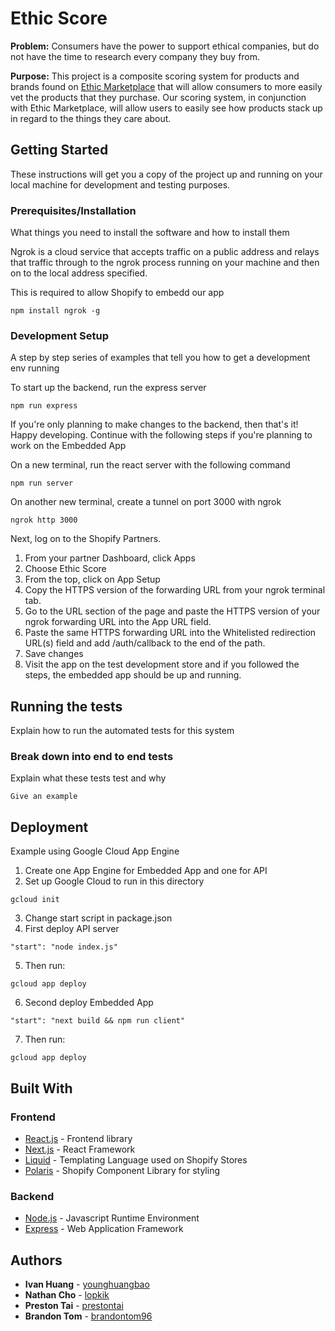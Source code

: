 # Ethic Score

**Problem:** Consumers have the power to support ethical companies, but do not have the time to research every company they buy from.

**Purpose:** This project is a composite scoring system for products and brands found on [Ethic Marketplace](https://www.ethicmarketplace.us/) that will allow consumers to more easily vet the products that they purchase. Our scoring system, in conjunction with Ethic Marketplace, will allow users to easily see how products stack up in regard to the things they care about.

## Getting Started

These instructions will get you a copy of the project up and running on your local machine for development and testing purposes. 
### Prerequisites/Installation

What things you need to install the software and how to install them

Ngrok is a cloud service that accepts traffic on a public address and relays that traffic through to the ngrok process running on your machine and then on to the local address specified. 

This is required to allow Shopify to embedd our app

```
npm install ngrok -g
```

### Development Setup

A step by step series of examples that tell you how to get a development env running

To start up the backend, run the express server

```
npm run express
```

If you're only planning to make changes to the backend, then that's it! Happy developing.
Continue with the following steps if you're planning to work on the Embedded App

On a new terminal, run the react server with the following command

```
npm run server
```

On another new terminal, create a tunnel on port 3000 with ngrok
```
ngrok http 3000
```

Next, log on to the Shopify Partners.

1. From your partner Dashboard, click Apps
2. Choose Ethic Score
3. From the top, click on App Setup
4. Copy the HTTPS version of the forwarding URL from your ngrok terminal tab.
5. Go to the URL section of the page and paste the HTTPS version of your ngrok forwarding URL into the App URL field.
6. Paste the same HTTPS forwarding URL into the Whitelisted redirection URL(s) field and add /auth/callback to the end of the path.
7. Save changes
8. Visit the app on the test development store and if you followed the steps, the embedded app should be up and running. 

## Running the tests

Explain how to run the automated tests for this system

### Break down into end to end tests

Explain what these tests test and why

```
Give an example
```

## Deployment

Example using Google Cloud App Engine

1. Create one App Engine for Embedded App and one for API
2. Set up Google Cloud to run in this directory

```
gcloud init
```

3. Change start script in package.json
4. First deploy API server
```
"start": "node index.js"
``` 
5. Then run:
```
gcloud app deploy
```
6. Second deploy Embedded App
```
"start": "next build && npm run client"
```
7. Then run:
```
gcloud app deploy
```

## Built With

### Frontend
* [React.js](https://reactjs.org/) - Frontend library 
* [Next.js](https://nextjs.org/) - React Framework
* [Liquid](https://shopify.github.io/liquid/) - Templating Language used on Shopify Stores
* [Polaris](https://polaris.shopify.com/) - Shopify Component Library for styling

### Backend
* [Node.js](https://nodejs.org/en/) - Javascript Runtime Environment
* [Express](https://expressjs.com/) - Web Application Framework

## Authors

* **Ivan Huang** - [younghuangbao](https://github.com/younghuangbao)
* **Nathan Cho** - [lopkik](https://github.com/lopkik)
* **Preston Tai** - [prestontai](https://github.com/prestontai)
* **Brandon Tom** - [brandontom96](https://github.com/brandontom96)

